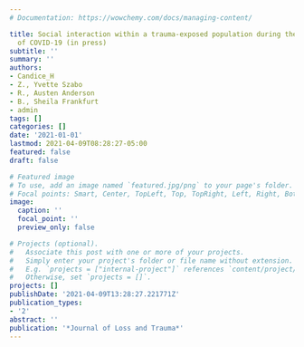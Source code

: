 ```yaml
---
# Documentation: https://wowchemy.com/docs/managing-content/

title: Social interaction within a trauma-exposed population during the early phase
  of COVID-19 (in press)
subtitle: ''
summary: ''
authors:
- Candice_H
- Z., Yvette Szabo
- R., Austen Anderson
- B., Sheila Frankfurt
- admin
tags: []
categories: []
date: '2021-01-01'
lastmod: 2021-04-09T08:28:27-05:00
featured: false
draft: false

# Featured image
# To use, add an image named `featured.jpg/png` to your page's folder.
# Focal points: Smart, Center, TopLeft, Top, TopRight, Left, Right, BottomLeft, Bottom, BottomRight.
image:
  caption: ''
  focal_point: ''
  preview_only: false

# Projects (optional).
#   Associate this post with one or more of your projects.
#   Simply enter your project's folder or file name without extension.
#   E.g. `projects = ["internal-project"]` references `content/project/deep-learning/index.md`.
#   Otherwise, set `projects = []`.
projects: []
publishDate: '2021-04-09T13:28:27.221771Z'
publication_types:
- '2'
abstract: ''
publication: '*Journal of Loss and Trauma*'
---
```

